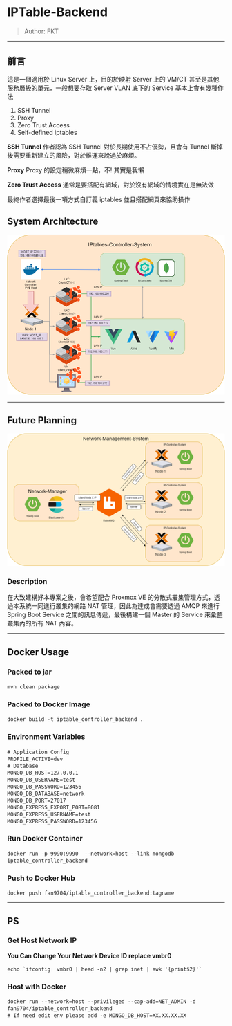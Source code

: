 # IPTable-Backend

> Author: FKT

---

## 前言

這是一個適用於 Linux Server 上，目的於映射 Server 上的 VM/CT 甚至是其他服務層級的單元，一般想要存取 Server VLAN 底下的 Service 基本上會有幾種作法

1. SSH Tunnel
2. Proxy
3. Zero Trust Access
4. Self-defined iptables

**SSH Tunnel**
作者認為 SSH Tunnel 對於長期使用不占優勢，且會有 Tunnel 斷掉後需要重新建立的風險，對於維運來說過於麻煩。

**Proxy**
Proxy 的設定稍微麻煩一點，不! 其實是我懶

**Zero Trust Access**
通常是要搭配有網域，對於沒有網域的情境實在是無法做

最終作者選擇最後一項方式自訂義 iptables 並且搭配網頁來協助操作

## System Architecture

![](/doc/structure.png)

---

## Future Planning

![](/doc/future-structure.png)

### Description

在大致建構好本專案之後，會希望配合 Proxmox VE 的分散式叢集管理方式，透過本系統一同進行叢集的網路 NAT 管理，因此為達成會需要透過 AMQP 來進行 Spring Boot Service 之間的訊息傳遞，最後構建一個 Master 的 Service 來彙整叢集內的所有 NAT 內容。

---

## Docker Usage

### Packed to jar

```shell
mvn clean package
```

### Packed to Docker Image

```shell
docker build -t iptable_controller_backend .
```

### Environment Variables

```shell
# Application Config
PROFILE_ACTIVE=dev
# Database
MONGO_DB_HOST=127.0.0.1
MONGO_DB_USERNAME=test
MONGO_DB_PASSWORD=123456
MONGO_DB_DATABASE=network
MONGO_DB_PORT=27017
MONGO_EXPRESS_EXPORT_PORT=8081
MONGO_EXPRESS_USERNAME=test
MONGO_EXPRESS_PASSWORD=123456
```

### Run Docker Container

```shell
docker run -p 9990:9990  --network=host --link mongodb iptable_controller_backend
```


### Push to Docker Hub

```shell
docker push fan9704/iptable_controller_backend:tagname
```

---

## PS

### Get Host Network IP

**You Can Change Your Network Device ID replace vmbr0**

```shell=
echo `ifconfig  vmbr0 | head -n2 | grep inet | awk '{print$2}'`
```

### Host with Docker

```shell=
docker run --network=host --privileged --cap-add=NET_ADMIN -d fan9704/iptable_controller_backend  
# If need edit env please add -e MONGO_DB_HOST=XX.XX.XX.XX

```